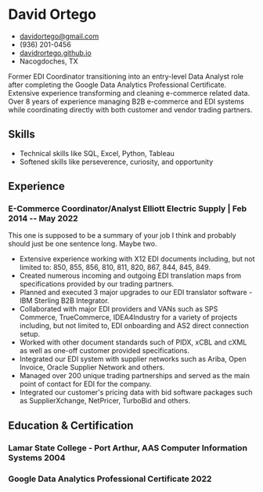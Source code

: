 <!-- The (first) h1 will be used as the <title> of the HTML page -->
# David Ortego

<!-- The unordered list immediately after the h1 will be formatted on a single
line. It is intended to be used for contact details -->
- <davidortego@gmail.com>
- (936) 201-0456
- [davidrortego.github.io](https://davidrortego.github.io/)
- Nacogdoches, TX

<!-- The paragraph after the h1 and ul and before the first h2 is optional. It
is intended to be used for a short summary. -->
Former EDI Coordinator transitioning into an entry-level Data Analyst role after completing the Google Data Analytics Professional Certificate.  Extensive experience transforming and cleaning e-commerce related data.  Over 8 years of experience managing B2B e-commerce and EDI systems while coordinating directly with both customer and vendor trading partners.

## Skills

 - Technical skills like SQL, Excel, Python, Tableau
 - Softened skills like perseverence, curiosity, and opportunity

## Experience

<!-- You have to wrap the "left" and "right" half of these headings in spans by
hand -->
### <span>E-Commerce Coordinator/Analyst</span> <spam>Elliott Electric Supply | </span> <span>Feb 2014 -- May 2022</span>

This one is supposed to be a summary of your job I think and probably should just be one sentence long.  Maybe two.

*	Extensive experience working with X12 EDI documents including, but not limited to: 850, 855, 856, 810, 811, 820, 867, 844, 845, 849.
*	Created numerous incoming and outgoing EDI translation maps from specifications provided by our trading partners.
*	Planned and executed 3 major upgrades to our EDI translator software - IBM Sterling B2B Integrator.
*	Collaborated with major EDI providers and VANs such as SPS Commerce, TrueCommerce, IDEA4Industry for a variety of projects including, but not limited to, EDI onboarding and AS2 direct connection setup.
*	Worked with other document standards such of PIDX, xCBL and cXML as well as one-off customer provided specifications.
*	Integrated our EDI system with supplier networks such as Ariba, Open Invoice, Oracle Supplier Network and others.
*	Managed over 200 unique trading partnerships and served as the main point of contact for EDI for the company.
*	Integrated our customer's pricing data with bid software packages such as SupplierXchange, NetPricer, TurboBid and others.

## Education & Certification

### <span>Lamar State College - Port Arthur, AAS Computer Information Systems</span> <span>2004</span>

### <span>Google Data Analytics Professional Certificate</span> <span>2022</span>
